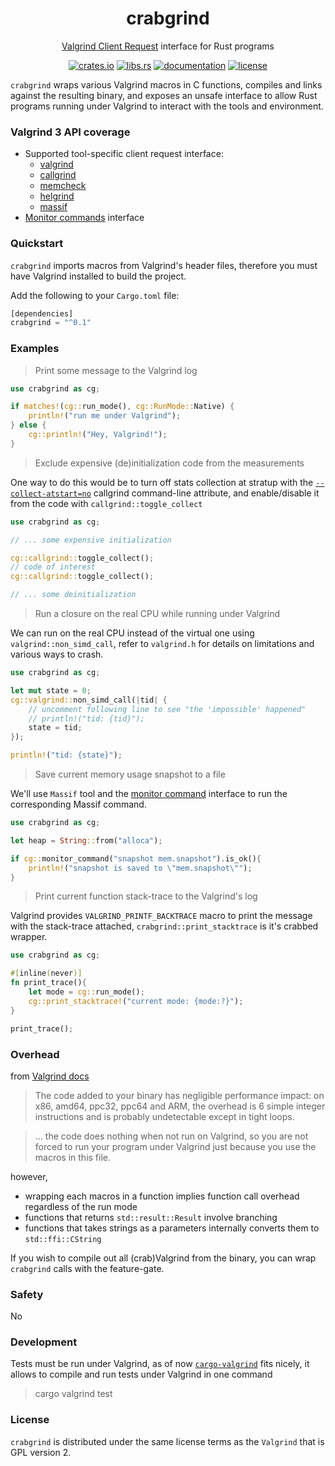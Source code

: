 <div align="center">
	<h1>crabgrind</h1>
	<p><a href="https://valgrind.org/docs/manual/manual-core-adv.html#manual-core-adv.clientreq">Valgrind Client Request</a> interface for Rust programs</p>

[crates.io]: https://crates.io/crates/crabgrind
[libs.rs]: https://lib.rs/crates/crabgrind
[documentation]: https://docs.rs/crabgrind
[license]: https://github.com/2dav/crabgrind/blob/main/LICENSE

[![crates.io](https://img.shields.io/crates/v/crabgrind)][crates.io]
[![libs.rs](https://img.shields.io/badge/libs.rs-crabgrind-orange)][libs.rs]
[![documentation](https://img.shields.io/docsrs/crabgrind)][documentation]
[![license](https://img.shields.io/crates/l/crabgrind)][license]

</div>

`crabgrind` wraps various Valgrind macros in C functions, compiles and links against
the resulting binary, and exposes an unsafe interface to allow Rust programs running under Valgrind to
interact with the tools and environment.

### Valgrind 3 API coverage
- Supported tool-specific client request interface: 
	- [valgrind](https://valgrind.org/docs/manual/manual-core-adv.html#manual-core-adv.clientreq)
	- [callgrind](https://valgrind.org/docs/manual/cl-manual.html)
	- [memcheck](https://valgrind.org/docs/manual/mc-manual.html)
	- [helgrind](https://valgrind.org/docs/manual/hg-manual.html)
	- [massif](https://valgrind.org/docs/manual/ms-manual.html)
- [Monitor commands](https://valgrind.org/docs/manual/manual-core-adv.html#manual-core-adv.gdbserver-commandhandling) interface

### Quickstart
`crabgrind` imports macros from Valgrind's header files, therefore you must have Valgrind
installed to build the project. 

Add the following to your `Cargo.toml` file:
```rust
[dependencies]
crabgrind = "^0.1"
```

### Examples
> Print some message to the Valgrind log
```rust
use crabgrind as cg;

if matches!(cg::run_mode(), cg::RunMode::Native) {
    println!("run me under Valgrind");
} else {
    cg::println!("Hey, Valgrind!");
}
```

> Exclude expensive (de)initialization code from the measurements

One way to do this would be to turn off stats collection at stratup with the
[`--collect-atstart=no`](https://valgrind.org/docs/manual/cl-manual.html#opt.collect-atstart)
callgrind command-line attribute, and enable/disable it from the code with `callgrind::toggle_collect`

```rust
use crabgrind as cg;

// ... some expensive initialization

cg::callgrind::toggle_collect();
// code of interest
cg::callgrind::toggle_collect();

// ... some deinitialization
```

> Run a closure on the real CPU while running under Valgrind

We can run on the real CPU instead of the virtual one using `valgrind::non_simd_call`,
refer to `valgrind.h` for details on limitations and various ways to crash.

```rust
use crabgrind as cg;

let mut state = 0;
cg::valgrind::non_simd_call(|tid| {
    // uncomment following line to see "the 'impossible' happened"
    // println!("tid: {tid}");
    state = tid;
});

println!("tid: {state}");
```
> Save current memory usage snapshot to a file

We'll use `Massif` tool and the [monitor command](https://valgrind.org/docs/manual/manual-core-adv.html#manual-core-adv.gdbserver-commandhandling)
interface to run the corresponding Massif command.
```rust
use crabgrind as cg;

let heap = String::from("alloca");

if cg::monitor_command("snapshot mem.snapshot").is_ok(){
    println!("snapshot is saved to \"mem.snapshot\"");
}
```

> Print current function stack-trace to the Valgrind's log

Valgrind provides `VALGRIND_PRINTF_BACKTRACE` macro to print the message with the stack-trace attached,
`crabgrind::print_stacktrace` is it's crabbed wrapper.
```rust
use crabgrind as cg;

#[inline(never)]
fn print_trace(){
    let mode = cg::run_mode();
    cg::print_stacktrace!("current mode: {mode:?}");
}

print_trace();
```

### Overhead
from [Valgrind docs](https://valgrind.org/docs/manual/manual-core-adv.html)
> The code added to your binary has negligible performance impact: on x86, amd64, ppc32, ppc64 and ARM,
 the overhead is 6 simple integer instructions and is probably undetectable except in tight loops.

> ... the code does nothing when not run on Valgrind, so you are not forced to run your program
under Valgrind just because you use the macros in this file.

however,
- wrapping each macros in a function implies function call overhead regardless of the run mode
- functions that returns `std::result::Result` involve branching
- functions that takes strings as a parameters internally converts them to `std::ffi::CString`

If you wish to compile out all (crab)Valgrind from the binary, you can wrap `crabgrind` calls with 
the feature-gate.

### Safety
No

### Development
Tests must be run under Valgrind, as of now [`cargo-valgrind`](https://github.com/jfrimmel/cargo-valgrind)
fits nicely, it allows to compile and run tests under Valgrind in one command
> cargo valgrind test

### License
`crabgrind` is distributed under the same license terms as the `Valgrind` that is GPL version 2.
